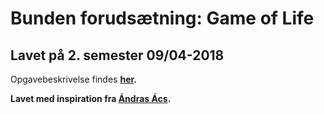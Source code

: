 # Bunden forudsætning: Game of Life

## Lavet på 2. semester 09/04-2018

Opgavebeskrivelse findes <b>[her](https://docs.google.com/document/d/1NFB-1S7oyIsEiSNahkTgNjsTl9kb8nTDQo0grbtTtBI/edit)<b>.

  Lavet med inspiration fra <b>[Ándras Ács](https://github.com/andracs)<b>.
